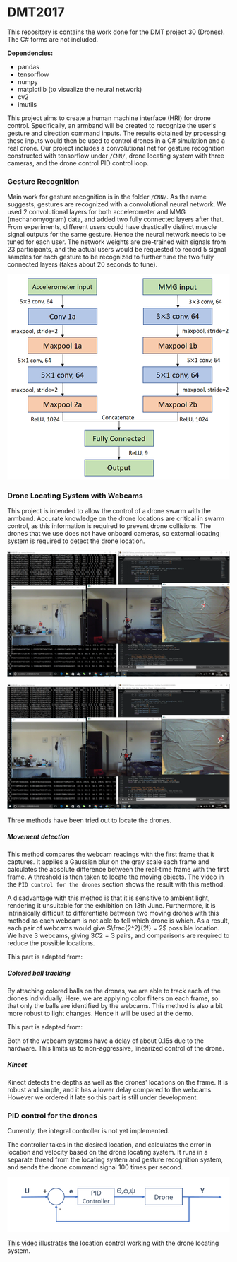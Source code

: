 # DMT2017
This repository is contains the work done for the DMT project 30 (Drones). The C# forms are not included.

**Dependencies:**

 - pandas
 - tensorflow
 - numpy
 - matplotlib (to visualize the neural network)
 - cv2
 - imutils

This project aims to create a human machine interface (HRI) for drone control. Specifically, an armband will be created to recognize the user's gesture and direction command inputs. The results obtained by processing these inputs would then be used to control drones in a C# simulation and a real drone. Our project includes a convolutional net for gesture recognition constructed with tensorflow under `/CNN/`, drone locating system with three cameras, and the drone control PID control loop.

### Gesture Recognition
Main work for gesture recognition is in the folder `/CNN/`. As the name suggests, gestures are recognized with a convolutional neural network. We used 2 convolutional layers for both accelerometer and MMG (mechanomyogram) data, and added two fully connected layers after that. From experiments, different users could have drastically distinct muscle signal outputs for the same gesture. Hence the neural network needs to be tuned for each user. The network weights are pre-trained with signals from 23 participants, and the actual users would be requested to record 5 signal samples for each gesture to be recognized to further tune the two fully connected layers (takes about 20 seconds to tune).

![CNN_structure](https://github.com/articuno144/DMT2017/blob/master/photos/CNN_structure.png)

<!--insert the confusion matrix for gesture recognition accuracy-->

### Drone Locating System with Webcams

This project is intended to allow the control of a drone swarm with the armband. Accurate knowledge on the drone locations are critical in swarm control, as this information is required to prevent drone collisions. The drones that we use does not have onboard cameras, so external locating system is required to detect the drone location. 

![coord_1](https://github.com/articuno144/DMT2017/blob/master/photos/coord_1.png)

![coord_2](https://github.com/articuno144/DMT2017/blob/master/photos/coord_2.png)

Three methods have been tried out to locate the drones.

##### Movement detection

This method compares the webcam readings with the first frame that it captures. It applies a Gaussian blur on the gray scale each frame and calculates the absolute difference between the real-time frame with the first frame. A threshold is then taken to locate the moving objects. The video in the `PID control for the drones` section shows the result with this method. 

A disadvantage with this method is that it is sensitive to ambient light, rendering it unsuitable for the exhibition on 13th June. Furthermore, it is intrinsically difficult to differentiate between two moving drones with this method as each webcam is not able to tell which drone is which. As a result, each pair of webcams would give $\frac{2^2}{2!} = 2$ possible location. We have 3 webcams, giving $3C2 = 3$ pairs, and comparisons are required to reduce the possible locations.

This part is adapted from: <!--Ask David-->

##### Colored ball tracking

By attaching colored balls on the drones, we are able to track each of the drones individually. Here, we are applying color filters on each frame, so that only the balls are identified by the webcams. This method is also a bit more robust to light changes. Hence it will be used at the demo.

This part is adapted from: <!--Ask Xinyang-->

Both of the webcam systems have a delay of about 0.15s due to the hardware. This limits us to non-aggressive, linearized control of the drone.

##### Kinect

Kinect detects the depths as well as the drones' locations on the frame. It is robust and simple, and it has a lower delay compared to the webcams. However we ordered it late so this part is still under development.

### PID control for the drones

Currently, the integral controller is not yet implemented.

The controller takes in the desired location, and calculates the error in location and velocity based on the drone locating system. It runs in a separate thread from the locating system and gesture recognition system, and sends the drone command signal 100 times per second.

![PID](https://github.com/articuno144/DMT2017/blob/master/photos/PID.png)

[This video](https://www.youtube.com/watch?v=IBKpXXAWtTo&feature=youtu.be) illustrates the location control working with the drone locating system.
